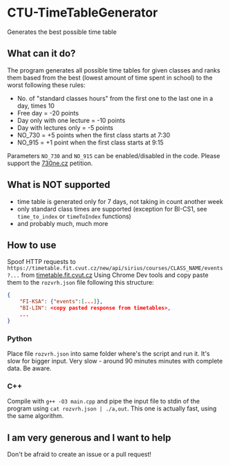 # CTU-TimeTableGenerator
Generates the best possible time table

## What can it do?
The program generates all possible time tables for given classes and ranks them based from the best (lowest amount of time spent in school) to the worst following these rules:

- No. of "standard classes hours" from the first one to the last one in a day, times 10
- Free day = -20 points
- Day only with one lecture = -10 points
- Day with lectures only = -5 points
- NO_730 = +5 points when the first class starts at 7:30
- NO_915 = +1 point when the first class starts at 9:15

Parameters `NO_730` and `NO_915` can be enabled/disabled in the code. Please support the [730ne.cz](https://730ne.cz/) petition.

## What is NOT supported

- time table is generated only for 7 days, not taking in count another week
- only standard class times are supported (exception for BI-CS1, see `time_to_index` or `timeToIndex` functions)
- and probably much, much more


## How to use
Spoof HTTP requests to `https://timetable.fit.cvut.cz/new/api/sirius/courses/CLASS_NAME/events?...` from [timetable.fit.cvut.cz](https://timetable.fit.cvut.cz/new/) Using Chrome Dev tools and copy paste them to the `rozvrh.json` file following this structure:

```json
{
    "FI-KSA": {"events":[...]},
    "BI-LIN": <copy pasted response from timetables>,
    ...
}
```

### Python
Place file `rozvrh.json` into same folder where's the script and run it. It's slow for bigger input. Very slow - around 90 minutes minutes with complete data. Be aware.

### C++
Compile with `g++ -O3 main.cpp` and pipe the input file to stdin of the program using `cat rozvrh.json | ./a,out`. This one is actually fast, using the same algorithm.

## I am very generous and I want to help
Don't be afraid to create an issue or a pull request!
